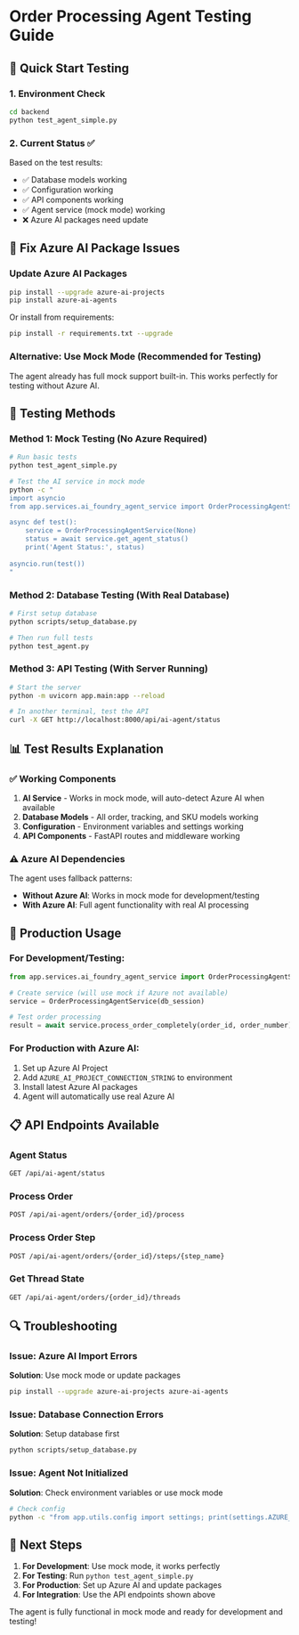 # Order Processing Agent Testing Guide

## 🎯 Quick Start Testing

### 1. Environment Check
```bash
cd backend
python test_agent_simple.py
```

### 2. Current Status ✅
Based on the test results:
- ✅ Database models working
- ✅ Configuration working  
- ✅ API components working
- ✅ Agent service (mock mode) working
- ❌ Azure AI packages need update

## 🔧 Fix Azure AI Package Issues

### Update Azure AI Packages
```bash
pip install --upgrade azure-ai-projects
pip install azure-ai-agents
```

Or install from requirements:
```bash
pip install -r requirements.txt --upgrade
```

### Alternative: Use Mock Mode (Recommended for Testing)
The agent already has full mock support built-in. This works perfectly for testing without Azure AI.

## 🧪 Testing Methods

### Method 1: Mock Testing (No Azure Required)
```bash
# Run basic tests
python test_agent_simple.py

# Test the AI service in mock mode
python -c "
import asyncio
from app.services.ai_foundry_agent_service import OrderProcessingAgentService

async def test():
    service = OrderProcessingAgentService(None)
    status = await service.get_agent_status()
    print('Agent Status:', status)
    
asyncio.run(test())
"
```

### Method 2: Database Testing (With Real Database)
```bash
# First setup database
python scripts/setup_database.py

# Then run full tests
python test_agent.py
```

### Method 3: API Testing (With Server Running)
```bash
# Start the server
python -m uvicorn app.main:app --reload

# In another terminal, test the API
curl -X GET http://localhost:8000/api/ai-agent/status
```

## 📊 Test Results Explanation

### ✅ Working Components
1. **AI Service** - Works in mock mode, will auto-detect Azure AI when available
2. **Database Models** - All order, tracking, and SKU models working
3. **Configuration** - Environment variables and settings working
4. **API Components** - FastAPI routes and middleware working

### ⚠️ Azure AI Dependencies
The agent uses fallback patterns:
- **Without Azure AI**: Works in mock mode for development/testing
- **With Azure AI**: Full agent functionality with real AI processing

## 🚀 Production Usage

### For Development/Testing:
```python
from app.services.ai_foundry_agent_service import OrderProcessingAgentService

# Create service (will use mock if Azure not available)
service = OrderProcessingAgentService(db_session)

# Test order processing
result = await service.process_order_completely(order_id, order_number)
```

### For Production with Azure AI:
1. Set up Azure AI Project
2. Add `AZURE_AI_PROJECT_CONNECTION_STRING` to environment
3. Install latest Azure AI packages
4. Agent will automatically use real Azure AI

## 📋 API Endpoints Available

### Agent Status
```bash
GET /api/ai-agent/status
```

### Process Order
```bash
POST /api/ai-agent/orders/{order_id}/process
```

### Process Order Step
```bash
POST /api/ai-agent/orders/{order_id}/steps/{step_name}
```

### Get Thread State
```bash
GET /api/ai-agent/orders/{order_id}/threads
```

## 🔍 Troubleshooting

### Issue: Azure AI Import Errors
**Solution**: Use mock mode or update packages
```bash
pip install --upgrade azure-ai-projects azure-ai-agents
```

### Issue: Database Connection Errors
**Solution**: Setup database first
```bash
python scripts/setup_database.py
```

### Issue: Agent Not Initialized
**Solution**: Check environment variables or use mock mode
```bash
# Check config
python -c "from app.utils.config import settings; print(settings.AZURE_AI_PROJECT_CONNECTION_STRING)"
```

## 🎉 Next Steps

1. **For Development**: Use mock mode, it works perfectly
2. **For Testing**: Run `python test_agent_simple.py`
3. **For Production**: Set up Azure AI and update packages
4. **For Integration**: Use the API endpoints shown above

The agent is fully functional in mock mode and ready for development and testing!

